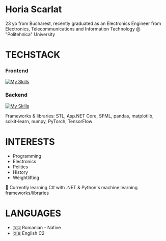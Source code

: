 # Horia Scarlat

23 yo from Bucharest, recently graduated as an Electronics Engineer from Electronics, Telecommunications and Information Technology @ "Politehnica" University

# TECHSTACK

### <strong>Frontend</strong>

[![My Skills](https://skillicons.dev/icons?i=html,css,js,react)](https://skillicons.dev) 
     
### <b>Backend</b>   
[![My Skills](https://skillicons.dev/icons?i=c,cs,cpp,dotnet,py,mysql&perline=3)](https://skillicons.dev) 

   Frameworks & libraries: STL, Asp.NET Core, SFML, pandas, matplotlib, scikit-learn, numpy, PyTorch, TensorFlow
    
# INTERESTS

   - Programming
   - Electronics 
   - Politics
   - History
   - Weightlifting


🔰 Currently learning C# with .NET & Python's machine learning frameworks/libraries

# LANGUAGES
   
   - 🇷🇴 Romanian - Native
   - 🇬🇧 English C2


<!---
boriabyte/boriabyte is a ✨ special ✨ repository because its `README.md` (this file) appears on your GitHub profile.
You can click the Preview link to take a look at your changes.
--->
